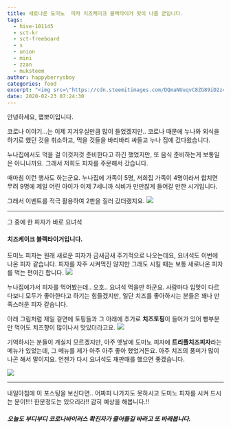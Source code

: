 ```yaml
---
title: 새로나온 도미노  피자 치즈케이크 블랙타이거 맛이 나름 굳입니다.
tags:
  - hive-101145
  - sct-kr
  - sct-freeboard
  - s
  - union
  - mini
  - zzan
  - muksteem
author: happyberrysboy
categories: food
excerpt: "<img src=\"https://cdn.steemitimages.com/DQmaNUuqvC8ZG89iD2zcdJir7ZM2SzMAJJxtXphjHk8ycM8/image.png\" />\r\n    안녕하세요, 햅뽀이입니다.    코로나 이야기...는 이제 지겨우실만큼 많이 들었겠지만.. 코로나 때문에 누나와 외식을 하기로 했던 것을 취소하고, 먹을 것들을 바리바리 싸들고 누나 집에 갔다왔습니다.    누나집에서도 먹을 걸 이것저것 준비한다고 하긴 했었지만, 또 음식 준비하는게 보통일은 아니니까요. 그래서 저희도 피자를 주문해서 갔습니다.   ....."
date: 2020-02-23 07:24:30
---
```




안녕하세요, 햅뽀이입니다.

코로나 이야기...는 이제 지겨우실만큼 많이 들었겠지만.. 코로나 때문에 누나와 외식을 하기로 했던 것을 취소하고, 먹을 것들을 바리바리 싸들고 누나 집에 갔다왔습니다.

누나집에서도 먹을 걸 이것저것 준비한다고 하긴 했었지만, 또 음식 준비하는게 보통일은 아니니까요. 그래서 저희도 피자를 주문해서 갔습니다.


때마침 이런 행사도 하는군요. 누나집에 가족이 5명, 저희집 가족이 4명이라서 합치면 무려 9명에 제일 어린 아이가 이제 7세니까 식비가 만만찮게 들어갈 만한 시기입니다. 

그래서 이벤트를 적극 활용하여 2판을 질러 갔더랬지요.
![](https://cdn.steemitimages.com/DQmaNUuqvC8ZG89iD2zcdJir7ZM2SzMAJJxtXphjHk8ycM8/image.png)

___

그 중에 한 피자가 바로 요녀석
#### 치즈케이크 블랙타이거입니다.

도미노 피자는 원래 새로운 피자가 금새금새 주기적으로 나오는데요, 요녀석도 이번에 나온 피자 같습니다. 피자를 자주 시켜먹진 않지만 그래도 시킬 때는 보통 새로나온 피자를 먹는 편이긴 합니다.
![](https://cdn.steemitimages.com/DQmc8SF13sxNo1Do6R1jkhEP1kPgMR4Bwg7FwV5w1dVSw7k/image.png)

누나집에가서 피자를 먹어봤는데.. 오호.. 요녀석 먹을만 하군요. 사람마다 입맛이 다르다보니 모두가 좋아한다고 하기는 힘들겠지만, 일단 치즈를 좋아하시는 분들은 꽤나 만족스러운 피자 같습니다.

아래 그림처럼 제일 겉면에 토핑들과 그 아래에 추가로 **치즈토핑**이 들어가 있어 빵부분만 먹어도 치즈향이 많이나서 맛있더라고요.
![](https://cdn.steemitimages.com/DQmRXPzmHQp9xyCX4GZPFX6yVCXjtk5WiAsqnorEho5noRx/image.png)

기억하시는 분들이 계실지 모르겠지만, 아주 옛날에 도미노 피자에 **트리플치즈피자**라는 메뉴가 있었는데, 그 메뉴를 제가 아주 아주 좋아 했었거든요. 아주 치즈의 풍미가 많이 나곤 해서 말이지요. 언젠가 다시 요녀석도 재판매를 했으면 좋겠습니다.

![](https://cdn.steemitimages.com/DQmRN37f1kSNg2vhsGMJyjxzYK4o1hAZaCQ1s2g6EUidWgS/image.png)

___

내일아침에 이 포스팅을 보신다면.. 어짜피 나가지도 못하시고 도미노 피자를 시켜 드시는 분이!!!! 한분정도는 있으리라!! 감히 예상을 해봅니다.!!

##### 오늘도 부디부디 코로나바이러스 확진자가 줄어들길 바라고 또 바래봅니다.